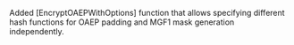 Added [EncryptOAEPWithOptions] function that allows specifying different hash functions for OAEP padding and MGF1 mask generation independently.
